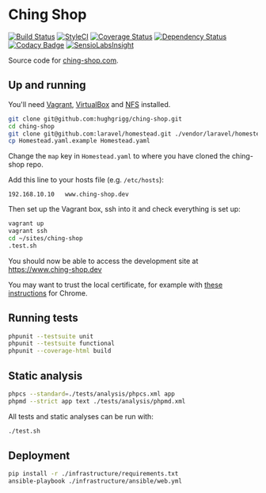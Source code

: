 Ching Shop
==========

[![Build Status](https://travis-ci.org/hughgrigg/ching-shop.svg?branch=master)](https://travis-ci.org/hughgrigg/ching-shop)
[![StyleCI](https://styleci.io/repos/44910529/shield)](https://styleci.io/repos/44910529)
[![Coverage Status](https://coveralls.io/repos/github/hughgrigg/ching-shop/badge.svg?branch=master)](https://coveralls.io/github/hughgrigg/ching-shop?branch=master)
[![Dependency Status](https://dependencyci.com/github/hughgrigg/ching-shop/badge)](https://dependencyci.com/github/hughgrigg/ching-shop)
[![Codacy Badge](https://api.codacy.com/project/badge/grade/e8ff26290e6b48a8995cb6600988cf4b)](https://www.codacy.com/app/hugh_2/ching-shop)
[![SensioLabsInsight](https://insight.sensiolabs.com/projects/39464be8-2963-48b8-ad29-a1dc584b68f8/mini.png)](https://insight.sensiolabs.com/projects/39464be8-2963-48b8-ad29-a1dc584b68f8)

Source code for [ching-shop.com](https://www.ching-shop.com).

## Up and running

You'll need [Vagrant](https://www.vagrantup.com/),
[VirtualBox](https://www.virtualbox.org/) and
[NFS](https://help.ubuntu.com/community/SettingUpNFSHowTo) installed.

```bash
git clone git@github.com:hughgrigg/ching-shop.git
cd ching-shop
git clone git@github.com:laravel/homestead.git ./vendor/laravel/homestead
cp Homestead.yaml.example Homestead.yaml
```

Change the `map` key in `Homestead.yaml` to where you have cloned the ching-shop repo.

Add this line to your hosts file (e.g. `/etc/hosts`):

```
192.168.10.10   www.ching-shop.dev
```

Then set up the Vagrant box, ssh into it and check everything is set up:

```bash
vagrant up
vagrant ssh
cd ~/sites/ching-shop
.test.sh
```

You should now be able to access the development site at
https://www.ching-shop.dev

You may want to trust the local certificate, for example with
[these instructions](https://stackoverflow.com/questions/7580508/getting-chrome-to-accept-self-signed-localhost-certificate/18602774#18602774)
for Chrome.

## Running tests

```bash
phpunit --testsuite unit
phpunit --testsuite functional
phpunit --coverage-html build
```

## Static analysis

```bash
phpcs --standard=./tests/analysis/phpcs.xml app
phpmd --strict app text ./tests/analysis/phpmd.xml
```

All tests and static analyses can be run with:

```bash
./test.sh
```

## Deployment
 
```bash
pip install -r ./infrastructure/requirements.txt
ansible-playbook ./infrastructure/ansible/web.yml
```
